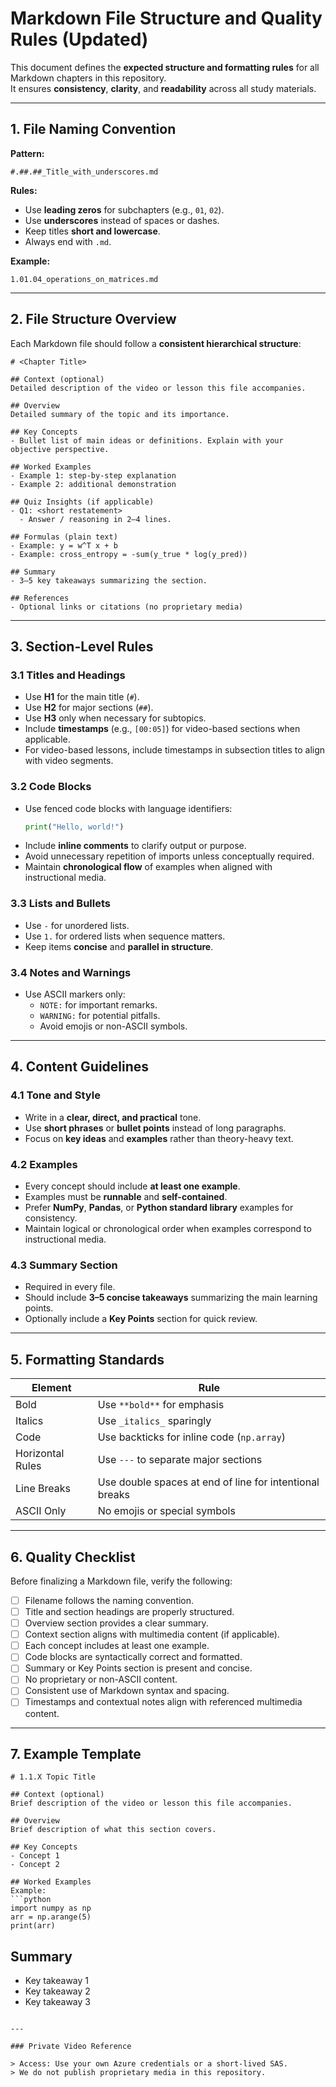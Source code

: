 # Markdown File Structure and Quality Rules (Updated)

This document defines the **expected structure and formatting rules** for all Markdown chapters in this repository.  
It ensures **consistency**, **clarity**, and **readability** across all study materials.

---

## 1. File Naming Convention

**Pattern:**  
```
#.##.##_Title_with_underscores.md
```

**Rules:**
- Use **leading zeros** for subchapters (e.g., `01`, `02`).
- Use **underscores** instead of spaces or dashes.
- Keep titles **short and lowercase**.
- Always end with `.md`.

**Example:**  
```
1.01.04_operations_on_matrices.md
```

---

## 2. File Structure Overview

Each Markdown file should follow a **consistent hierarchical structure**:

```
# <Chapter Title>

## Context (optional)
Detailed description of the video or lesson this file accompanies.

## Overview
Detailed summary of the topic and its importance.

## Key Concepts
- Bullet list of main ideas or definitions. Explain with your objective perspective.

## Worked Examples
- Example 1: step-by-step explanation
- Example 2: additional demonstration

## Quiz Insights (if applicable)
- Q1: <short restatement>
  - Answer / reasoning in 2–4 lines.

## Formulas (plain text)
- Example: y = w^T x + b
- Example: cross_entropy = -sum(y_true * log(y_pred))

## Summary
- 3–5 key takeaways summarizing the section.

## References
- Optional links or citations (no proprietary media)
```

---

## 3. Section-Level Rules

### 3.1 Titles and Headings
- Use **H1** for the main title (`#`).
- Use **H2** for major sections (`##`).
- Use **H3** only when necessary for subtopics.
- Include **timestamps** (e.g., `[00:05]`) for video-based sections when applicable.
- For video-based lessons, include timestamps in subsection titles to align with video segments.

### 3.2 Code Blocks
- Use fenced code blocks with language identifiers:
  ```python
  print("Hello, world!")
  ```
- Include **inline comments** to clarify output or purpose.
- Avoid unnecessary repetition of imports unless conceptually required.
- Maintain **chronological flow** of examples when aligned with instructional media.

### 3.3 Lists and Bullets
- Use `-` for unordered lists.
- Use `1.` for ordered lists when sequence matters.
- Keep items **concise** and **parallel in structure**.

### 3.4 Notes and Warnings
- Use ASCII markers only:
  - `NOTE:` for important remarks.
  - `WARNING:` for potential pitfalls.
  - Avoid emojis or non-ASCII symbols.

---

## 4. Content Guidelines

### 4.1 Tone and Style
- Write in a **clear, direct, and practical** tone.
- Use **short phrases** or **bullet points** instead of long paragraphs.
- Focus on **key ideas** and **examples** rather than theory-heavy text.

### 4.2 Examples
- Every concept should include **at least one example**.
- Examples must be **runnable** and **self-contained**.
- Prefer **NumPy**, **Pandas**, or **Python standard library** examples for consistency.
- Maintain logical or chronological order when examples correspond to instructional media.

### 4.3 Summary Section
- Required in every file.
- Should include **3–5 concise takeaways** summarizing the main learning points.
- Optionally include a **Key Points** section for quick review.

---

## 5. Formatting Standards

| Element | Rule |
|----------|------|
| Bold | Use `**bold**` for emphasis |
| Italics | Use `_italics_` sparingly |
| Code | Use backticks for inline code (`np.array`) |
| Horizontal Rules | Use `---` to separate major sections |
| Line Breaks | Use double spaces at end of line for intentional breaks |
| ASCII Only | No emojis or special symbols |

---

## 6. Quality Checklist

Before finalizing a Markdown file, verify the following:

- [ ] Filename follows the naming convention.
- [ ] Title and section headings are properly structured.
- [ ] Overview section provides a clear summary.
- [ ] Context section aligns with multimedia content (if applicable).
- [ ] Each concept includes at least one example.
- [ ] Code blocks are syntactically correct and formatted.
- [ ] Summary or Key Points section is present and concise.
- [ ] No proprietary or non-ASCII content.
- [ ] Consistent use of Markdown syntax and spacing.
- [ ] Timestamps and contextual notes align with referenced multimedia content.

---

## 7. Example Template

```
# 1.1.X Topic Title

## Context (optional)
Brief description of the video or lesson this file accompanies.

## Overview
Brief description of what this section covers.

## Key Concepts
- Concept 1
- Concept 2

## Worked Examples
Example:
```python
import numpy as np
arr = np.arange(5)
print(arr)
```

## Summary
- Key takeaway 1
- Key takeaway 2
- Key takeaway 3
```

---

### Private Video Reference

> Access: Use your own Azure credentials or a short-lived SAS.  
> We do not publish proprietary media in this repository.
